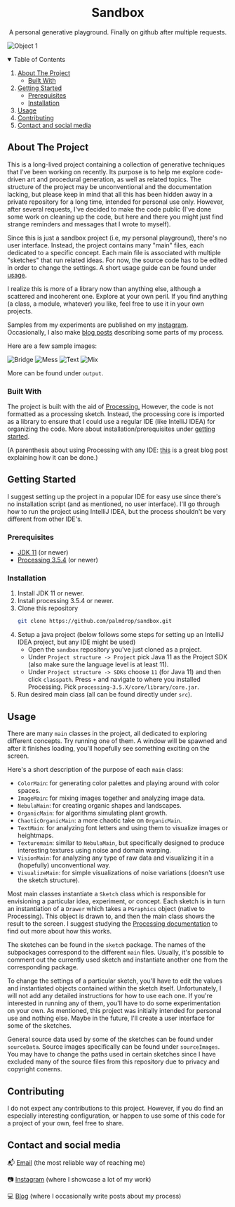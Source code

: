 <!-- PROJECT LOGO -->
<br />
<p align="center">

  <h1 align="center">Sandbox</h1>

  <p align="center">
    A personal generative playground. Finally on github after multiple requests.

  </p>
</p>

![Object 1](/output/example-texture-blob2.jpg "Digital object one")

<!-- TABLE OF CONTENTS -->
<details open="open">
  <summary>Table of Contents</summary>
  <ol>
    <li>
      <a href="#about-the-project">About The Project</a>
      <ul>
        <li><a href="#built-with">Built With</a></li>
      </ul>
    </li>
    <li>
      <a href="#getting-started">Getting Started</a>
      <ul>
        <li><a href="#prerequisites">Prerequisites</a></li>
        <li><a href="#installation">Installation</a></li>
      </ul>
    </li>
    <li><a href="#usage">Usage</a></i>
    <li><a href="#contributing">Contributing</a></li>
    <li><a href="#contact">Contact and social media</a></li>
  </ol>
</details>

<!-- ABOUT THE PROJECT -->
## About The Project

This is a long-lived project containing a collection of generative techniques that I've been working on recently. Its purpose is to help me explore code-driven art and procedural generation, as well as related topics. The structure of the project may be unconventional and the documentation lacking, but please keep in mind that all this has been hidden away in a private repository for a long time, intended for personal use only. However, after several requests, I've decided to make the code public (I've done some work on cleaning up the code, but here and there you might just find strange reminders and messages that I wrote to myself). 

Since this is just a sandbox project (i.e, my personal playground), there's no user interface. Instead, the project contains many "main" files, each dedicated to a specific concept. Each main file is associated with multiple "sketches" that run related ideas. For now, the source code has to be edited in order to change the settings. A short usage guide can be found under <a href="#usage">usage</a>.

I realize this is more of a library now than anything else, although a scattered and incoherent one. Explore at your own peril. If you find anything (a class, a module, whatever) you like, feel free to use it in your own projects.

Samples from my experiments are published on my [instagram](https://www.instagram.com/palmdrop/). Occasionally, I also make [blog posts](https://palmdrop.github.io/) describing some parts of my process.

Here are a few sample images:

![Bridge](/output/example-texture-surface1.png)
![Mess](/output/example-mess1.png)
![Text](/output/example-text1.png)
![Mix](/output/example-imagemix1.png)

More can be found under `output`.

### Built With

The project is built with the aid of [Processing.](https://processing.org/) However, the code is not formatted as a processing sketch. Instead, the processing core is imported as a library to ensure that I could use a regular IDE (like IntelliJ IDEA) for organizing the code. More about installation/prerequisites under <a href="#getting-started">getting started</a>.

(A parenthesis about using Processing with any IDE: [this](https://happycoding.io/tutorials/java/processing-in-java) is a great blog post explaining how it can be done.)

<!-- GETTING STARTED -->
## Getting Started

I suggest setting up the project in a popular IDE for easy use since there's no installation script (and as mentioned, no user interface). I'll go through how to run the project using IntelliJ IDEA, but the process shouldn't be very different from other IDE's.

### Prerequisites

* [JDK 11](https://openjdk.java.net/projects/jdk/11/) (or newer)
* [Processing 3.5.4](https://processing.org/download/) (or newer)

### Installation

1. Install JDK 11 or newer.
2. Install processing 3.5.4 or newer.
3. Clone this repository
   ```sh
   git clone https://github.com/palmdrop/sandbox.git
   ```
3. Setup a java project (below follows some steps for setting up an IntelliJ IDEA project, but any IDE might be used)
    * Open the `sandbox` repository you've just cloned as a project.
    * Under `Project structure -> Project` pick Java 11 as the Project SDK (also make sure the language level is at least 11).
    * Under `Project structure -> SDKs` choose `11` (for Java 11) and then click `classpath`. Press `+` and navigate to where you installed Processing. Pick `processing-3.5.X/core/library/core.jar`. 
4. Run desired main class (all can be found directly under `src`).

<!-- USAGE EXAMPLES -->
## Usage

There are many `main` classes in the project, all dedicated to exploring different concepts. Try running one of them. A window will be spawned and after it finishes loading, you'll hopefully see something exciting on the screen. 

Here's a short description of the purpose of each `main` class:

* `ColorMain`: for generating color palettes and playing around with color spaces.
* `ImageMain`: for mixing images together and analyzing image data.
* `NebulaMain`: for creating organic shapes and landscapes.
* `OrganicMain`: for algorithms simulating plant growth.
* `ChaoticOrganicMain`: a more chaotic take on `OrganicMain`.
* `TextMain`: for analyzing font letters and using them to visualize images or heightmaps. 
* `Texturemain`: similar to `NebulaMain`, but specifically designed to produce interesting textures using noise and domain warping. 
* `VisionMain`: for analyzing any type of raw data and visualizing it in a (hopefully) unconventional way.
* `VisualizeMain`: for simple visualizations of noise variations (doesn't use the sketch structure).

Most main classes instantiate a `Sketch` class which is responsible for envisioning a particular idea, experiment, or concept. Each sketch is in turn an instantiation of a `Drawer` which takes a `PGraphics` object (native to Processing). This object is drawn to, and then the main class shows the result to the screen. I suggest studying the [Processing documentation](https://processing.org/reference/) to find out more about how this works.

The sketches can be found in the `sketch` package. The names of the subpackages correspond to the different `main` files. Usually, it's possible to comment out the currently used sketch and instantiate another one from the corresponding package. 

To change the settings of a particular sketch, you'll have to edit the values and instantiated objects contained within the sketch itself. Unfortunately, I will not add any detailed instructions for how to use each one. If you're interested in running any of them, you'll have to do some experimentation on your own. As mentioned, this project was initially intended for personal use and nothing else. Maybe in the future, I'll create a user interface for some of the sketches. 

General source data used by some of the sketches can be found under `sourceData`. Source images specifically can be found under `sourceImages`. You may have to change the paths used in certain sketches since I have excluded many of the source files from this repository due to privacy and copyright conerns. 

<!-- CONTRIBUTING -->
## Contributing

I do not expect any contributions to this project. However, if you do find an especially interesting configuration, or happen to use some of this code for a project of your own, feel free to share. 

<!-- CONTACT -->
## Contact and social media
:mailbox_with_mail: [Email](mailto:anton@exlex.se) (the most reliable way of reaching me)

:camera: [Instagram](https://www.instagram.com/palmdrop/) (where I showcase a lot of my work)

:computer: [Blog](https://palmdrop.github.io/) (where I occasionally write posts about my process)

